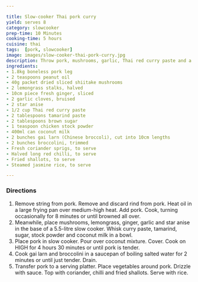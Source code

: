```yaml
---

title: Slow-cooker Thai pork curry
yield: serves 8
category: slowcooker
prep-time: 10 Minutes
cooking-time: 5 hours
cuisine: thai
tags:  [pork, slowcooker]
image: images/slow-cooker-thai-pork-curry.jpg
description: Throw pork, mushrooms, garlic, Thai red curry paste and a few other simple ingredients into the slow cooker and let it do all the hard work for you.
ingredients:
- 1.8kg boneless pork leg
- 2 teaspoons peanut oil
- 40g packet dried sliced shiitake mushrooms
- 2 lemongrass stalks, halved
- 10cm piece fresh ginger, sliced
- 2 garlic cloves, bruised
- 2 star anise
- 1/2 cup Thai red curry paste
- 2 tablespoons tamarind paste
- 2 tablespoons brown sugar
- 1 teaspoon chicken stock powder
- 400ml can coconut milk
- 2 bunches gai larn (Chinese broccoli), cut into 10cm lengths
- 2 bunches broccolini, trimmed
- Fresh coriander sprigs, to serve
- Halved long red chilli, to serve
- Fried shallots, to serve
- Steamed jasmine rice, to serve

---
```


### Directions

1. Remove string from pork. Remove and discard rind from pork. Heat oil in a large frying pan over medium-high heat. Add pork. Cook, turning occasionally for 8 minutes or until browned all over.
2. Meanwhile, place mushrooms, lemongrass, ginger, garlic and star anise in the base of a 5.5-litre slow cooker. Whisk curry paste, tamarind, sugar, stock powder and coconut milk in a bowl.
3. Place pork in slow cooker. Pour over coconut mixture. Cover. Cook on HIGH for 4 hours 30 minutes or until pork is tender.
4. Cook gai larn and broccolini in a saucepan of boiling salted water for 2 minutes or until just tender. Drain.
5. Transfer pork to a serving platter. Place vegetables around pork. Drizzle with sauce. Top with coriander, chilli and fried shallots. Serve with rice.